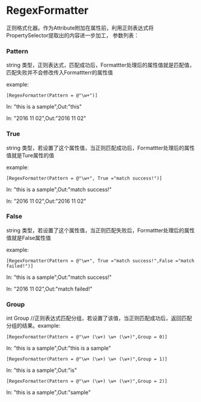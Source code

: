 # RegexFormatter
正则格式化器。作为Attribute附加在属性前，利用正则表达式将PropertySelector提取出的内容进一步加工，
参数列表：

### Pattern

string 类型，正则表达式，匹配成功后，Formattter处理后的属性值就是匹配值，匹配失败并不会修改传入Formattterr的属性值

example: 

    [RegexFormatter(Pattern = @"\w+")]

In: "this is a sample",Out:"this"

In: "2016 11 02",Out:"2016 11 02"

### True

string 类型，若设置了这个属性值，当正则匹配成功后，Formattter处理后的属性值就是Ture属性的值

example: 

    [RegexFormatter(Pattern = @"\w+", True ="match success!")]

In: "this is a sample",Out:"match success!"

In: "2016 11 02",Out:"2016 11 02"

### False

string 类型，若设置了这个属性值，当正则匹配失败后，Formattter处理后的属性值就是False属性值

example: 

    [RegexFormatter(Pattern = @"\w+", True ="match success!",False ="match failed!")]

In: "this is a sample",Out:"match success!"

In: "2016 11 02",Out:"match failed!"

### Group

int Group //正则表达式匹配分组，若设置了该值，当正则匹配成功后，返回匹配分组的结果。example: 

    [RegexFormatter(Pattern = @"\w+ (\w+) \w+ (\w+)",Group = 0)]

In: "this is a sample",Out:"this is a sample"

    [RegexFormatter(Pattern = @"\w+ (\w+) \w+ (\w+)",Group = 1)]

In: "this is a sample",Out:"is"

    [RegexFormatter(Pattern = @"\w+ (\w+) \w+ (\w+)",Group = 2)]

In: "this is a sample",Out:"sample"
